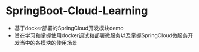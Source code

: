 # SpringBoot-Cloud-Learning

- 基于docker部署的SpringCloud开发模块demo 
- 旨在学习和掌握使用docker调试和部署微服务以及掌握SpringCloud微服务开发当中的各模块的使用场景
